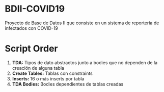 # BDII-COVID19
 Proyecto de Base de Datos II que consiste en un sistema de reportería de infectados con COVID-19

# Script Order
1. **TDA:** Tipos de dato abstractos junto a bodies que no dependen de la creación de alguna tabla
2. **Create Tables:** Tablas con constraints
3. **Inserts:** 16 o más inserts por tabla
4. **TDA Bodies:** Bodies dependientes de tablas creadas